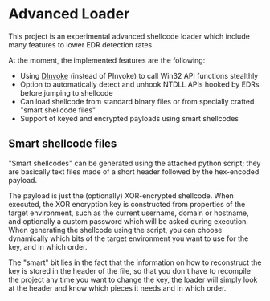 # Advanced Loader

This project is an experimental advanced shellcode loader which include many features to lower EDR detection rates.    

At the moment, the implemented features are the following:
- Using [DInvoke](https://github.com/TheWover/DInvoke) (instead of PInvoke) to call Win32 API functions stealthly 
- Option to automatically detect and unhook NTDLL APIs hooked by EDRs before jumping to shellcode
- Can load shellcode from standard binary files or from specially crafted "smart shellcode files"
- Support of keyed and encrypted payloads using smart shellcodes

## Smart shellcode files
"Smart shellcodes" can be generated using the attached python script; they are basically text files made of a short header followed by the hex-encoded payload.    
    
The payload is just the (optionally) XOR-encrypted shellcode. When executed, the XOR encryption key is constructed from properties of the target environment, such as the current username, domain or hostname, and optionally a custom password which will be asked during execution.    
When generating the shellcode using the script, you can choose dynamically which bits of the target environment you want to use for the key, and in which order.    
    
The "smart" bit lies in the fact that the information on how to reconstruct the key is stored in the header of the file, so that you don't have to recompile the project any time you want to change the key, the loader will simply look at the header and know which pieces it needs and in which order.

